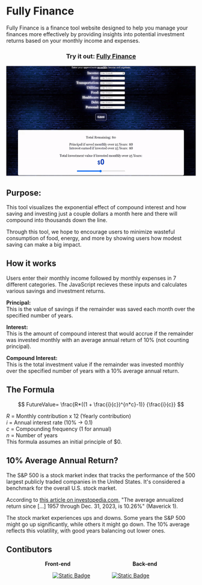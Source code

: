 # Fully Finance
Fully Finance is a finance tool website designed to help you manage your finances more effectively by providing insights into potential investment returns based on your monthly income and expenses.

### <center>Try it out: [<u>Fully Finance</u>](https://MariiaNikitash.github.io/Fully-Finance/)</center>

![Demo Video](readme-resources/demo.gif)

## Purpose:
This tool visualizes the exponential effect of compound interest and how saving and investing just a couple dollars a month here and there will compound into thousands down the line.

Through this tool, we hope to encourage users to minimize wasteful consumption of food, energy, and more by showing users how modest saving can make a big impact.

## How it works
Users enter their monthly income followed by monthly expenses in 7 different categories. The JavaScript recieves these inputs and calculates various savings and investment returns.

**Principal:** \
This is the value of savings if the remainder was saved each month over the specified number of years.

**Interest:** \
This is the amount of compound interest that would accrue if the remainder was invested monthly with an average annual return of 10% (not counting principal).

**Compound Interest:** \
This is the total investment value if the remainder was invested monthly over the specified number of years with a 10% average annual return.

## The Formula
$$ FutureValue= \frac{R*((1  +  \frac{i}{c})^{n*c}-1)}  {\frac{i}{c}} $$

$R$ = Monthly contribution x 12 (Yearly contribution) \
$i$ = Annual interest rate (10% &rarr; 0.1) \
$c$ = Compounding frequency (1 for annual) \
$n$ = Number of years \
This formula assumes an initial principle of $0.

## 10% Average Annual Return?
The S&P 500 is a stock market index that tracks the performance of the 500 largest publicly traded companies in the United States. It's considered a benchmark for the overall U.S. stock market.

According to [<u>this article on investopedia.com,</u>](https://www.investopedia.com/ask/answers/042415/what-average-annual-return-sp-500.asp) "The average annualized return since [...] 1957 through Dec. 31, 2023, is 10.26%" (Maverick 1).

The stock market experiences ups and downs. Some years the S&P 500 might go up significantly, while others it might go down. The 10% average reflects this volatility, with good years balancing out lower ones.

## Contibutors

<center>

**Front-end** &emsp; &emsp; &emsp; &emsp; &emsp; &emsp; &emsp; &emsp; &emsp; **Back-end**

[![Static Badge](https://img.shields.io/badge/Mariia%20Nikitash-9B9B9B?style=for-the-badge&logo=github&labelColor=black)](https://github.com/MariiaNikitash) &emsp; &emsp; &emsp;
[![Static Badge](https://img.shields.io/badge/Owen%20Rotenberg-9B9B9B?style=for-the-badge&logo=github&labelColor=black)](https://github.com/owen-rote)

</center>